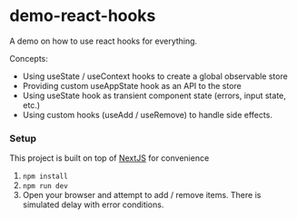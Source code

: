 # demo-react-hooks
A demo on how to use react hooks for everything. 

Concepts:

* Using useState / useContext hooks to create a global observable store
* Providing custom useAppState hook as an API to the store
* Using useState hook as transient component state (errors, input state, etc.)
* Using custom hooks (useAdd / useRemove) to handle side effects.

### Setup

This project is built on top of [NextJS](http://nextjs.org) for convenience

1. `npm install`
2. `npm run dev`
3. Open your browser and attempt to add / remove items. There is simulated delay with error conditions.
